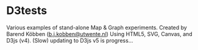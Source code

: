 D3tests
=======
Various examples of stand-alone Map & Graph experiments. 
Created by Barend Köbben (b.j.kobben@utwente.nl)
Using HTML5, SVG, Canvas, and D3js (v4). 
(Slow) updating to D3js v5 is progress...

